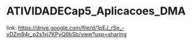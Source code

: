 # ATIVIDADECap5_Aplicacoes_DMA

link:  https://drive.google.com/file/d/1pEJ_rSe_-vDZm94r_p2s1xj7KPyQ6bSb/view?usp=sharing
